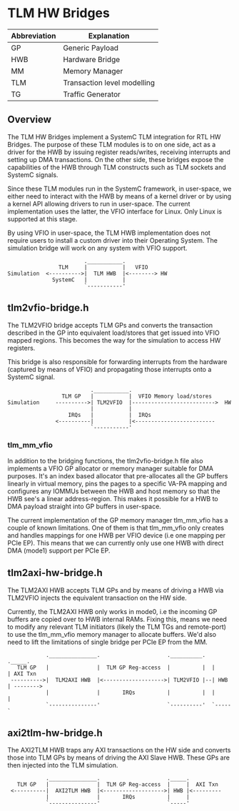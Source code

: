 # TLM HW Bridges

| Abbreviation | Explanation                 |
|--------------|-----------------------------|
| GP           | Generic Payload             |
| HWB          | Hardware Bridge             |
| MM           | Memory Manager              |
| TLM          | Transaction level modelling |
| TG           | Traffic Generator           |

## Overview

The TLM HW Bridges implement a SystemC TLM integration for RTL HW Bridges.
The purpose of these TLM modules is to on one side, act as a driver for the
HWB by issuing register reads/writes, receiving interrupts and setting
up DMA transactions. On the other side, these bridges expose the capabilities
of the HWB through TLM constructs such as TLM sockets and SystemC signals.

Since these TLM modules run in the SystemC framework, in user-space, we either
need to interact with the HWB by means of a kernel driver or by using
a kernel API allowing drivers to run in user-space. The current implementation
uses the latter, the VFIO interface for Linux. Only Linux is supported at this
stage.

By using VFIO in user-space, the TLM HWB implementation does not require users
to install a custom driver into their Operating System. The simulation bridge
will work on any system with VFIO support.

```
                        .___________.
                TLM     |           |   VFIO
Simulation  <---------->|  TLM HWB  |<--------> HW
              SystemC   |           |
                        `-----------'
```

## tlm2vfio-bridge.h

The TLM2VFIO bridge accepts TLM GPs and converts the transaction described
in the GP into equivalent load/stores that get issued into VFIO mapped
regions. This becomes the way for the simulation to access HW registers.

This bridge is also responsible for forwarding interrupts from the hardware
(captured by means of VFIO) and propagating those interrupts onto a SystemC
signal.

```
                          .___________.
                 TLM GP   |           |  VFIO Memory load/stores
Simulation     ---------->| TLM2VFIO  |-------------------------->  HW
                          |           |
                   IRQs   |           |  IRQs
               <----------|           |<-------------------------
                          `-----------'
```

### tlm_mm_vfio

In addition to the bridging functions, the tlm2vfio-bridge.h file also
implements a VFIO GP allocator or memory manager suitable for DMA purposes.
It's an index based allocator that pre-allocates all the GP buffers linearly
in virtual memory, pins the pages to a specific VA-PA mapping and configures
any IOMMUs between the HWB and host memory so that the HWB see's a
linear address-region. This makes it possible for a HWB to DMA payload
straight into GP buffers in user-space.

The current implementation of the GP memory manager tlm_mm_vfio has a couple
of known limitations. One of them is that tlm_mm_vfio only creates and handles
mappings for one HWB per VFIO device (i.e one mapping per PCIe EP). This
means that we can currently only use one HWB with direct DMA (mode1) support
per PCIe EP.

## tlm2axi-hw-bridge.h

The TLM2AXI HWB accepts TLM GPs and by means of driving a HWB via TLM2VFIO
injects the equivalent transaction on the HW side.

Currently, the TLM2AXI HWB only works in mode0, i.e the incoming GP buffers
are copied over to HWB internal RAMs. Fixing this, means we need to modify
any relevant TLM initiators (likely the TLM TGs and remote-port) to use
the tlm_mm_vfio memory manager to allocate buffers. We'd also need to lift
the limitations of single bridge per PCIe EP from the MM.


```
            ._______________.                     .__________.  ._____.
   TLM GP   |               |  TLM GP Reg-access  |          |  |     | AXI Txn
 ---------->|  TLM2AXI HWB  |<------------------->| TLM2VFIO |--| HWB | -------->
            |               |       IRQs          |          |  |     |
            `---------------'                     `----------'  `-----`
```

## axi2tlm-hw-bridge.h

The AXI2TLM HWB traps any AXI transactions on the HW side and converts those into
TLM GPs by means of driving the AXI Slave HWB. These GPs are then injected into
the TLM simulation.

```
            ._______________.                     ._____.
   TLM GP   |               |  TLM GP Reg-access  |     |  AXI Txn
 <----------|  AXI2TLM HWB  |<------------------->| HWB |<---------
            |               |       IRQs          |     | 
            `---------------'                     `-----'
```


